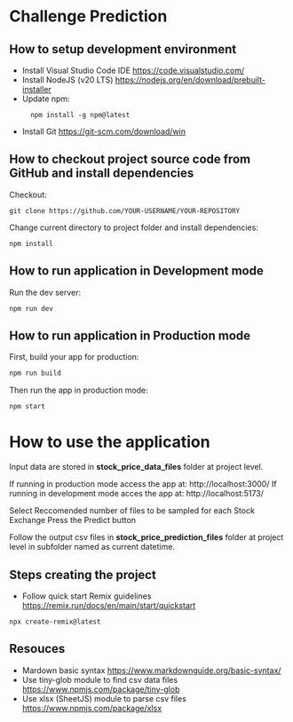 # Challenge Prediction

## How to setup development environment
  - Install Visual Studio Code IDE https://code.visualstudio.com/
  - Install NodeJS (v20 LTS) https://nodejs.org/en/download/prebuilt-installer
  - Update npm:
    ```
      npm install -g npm@latest
    ```
  - Install Git https://git-scm.com/download/win

## How to checkout project source code from GitHub and install dependencies

  Checkout:
  ```shellscript
  git clone https://github.com/YOUR-USERNAME/YOUR-REPOSITORY
  ```

  Change current directory to project folder and install dependencies:
  ```shellscript
  npm install
  ```

## How to run application in Development mode

Run the dev server:

```shellscript
npm run dev
```

## How to run application in Production mode

First, build your app for production:

```sh
npm run build
```

Then run the app in production mode:

```sh
npm start
```

# How to use the application

  Input data are stored in **stock_price_data_files** folder at project level.

  If running in production mode access the app at: http://localhost:3000/
  If running in development mode acces the app at: http://localhost:5173/

  Select Reccomended number of files to be sampled for each Stock Exchange
  Press the Predict button

  Follow the output csv files in **stock_price_prediction_files** folder at project level in subfolder named as current datetime.


## Steps creating the project
  - Follow quick start Remix guidelines https://remix.run/docs/en/main/start/quickstart
  ```
  npx create-remix@latest
  ```

## Resouces
  - Mardown basic syntax https://www.markdownguide.org/basic-syntax/
  - Use tiny-glob module to find csv data files https://www.npmjs.com/package/tiny-glob
  - Use xlsx (SheetJS) module to parse csv files https://www.npmjs.com/package/xlsx


